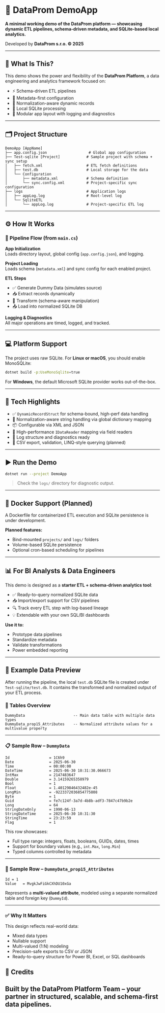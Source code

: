 # 🚀 DataProm DemoApp

**A minimal working demo of the DataProm platform — showcasing dynamic ETL pipelines, schema-driven metadata, and SQLite-based local analytics.**

Developed by **DataProm s.r.o. © 2025**

---

## 🧠 What Is This?

This demo shows the power and flexibility of the **DataProm Platform**, a data engineering and analytics framework focused on:

- ⚡ Schema-driven ETL pipelines  
- 🧩 Metadata-first configuration  
- 🔄 Normalization-aware dynamic records  
- 🧪 Local SQLite processing  
- 🧱 Modular app layout with logging and diagnostics  

---

## 🗂️ Project Structure

```text
DemoApp [AppName]
├── app.config.json                   # Global app configuration
├── Test-sqlite [Project]            # Sample project with schema + sync setup
│   ├── fetch.xml                    # ETL fetch definitions
│   ├── test.db                      # Local storage for the data
│   └── Configuration
│       ├── metadata.xml             # Schema definition
│       └── sync.config.xml          # Project-specific sync configuration
├── logs                             # Application logs
│   ├── appLog.log                   # Root-level log
│   └── SqliteETL
│       └── appLog.log               # Project-specific ETL log
```

---

## ⚙️ How It Works

### 🧵 Pipeline Flow (from `main.cs`)

**App Initialization**  
Loads directory layout, global config (`app.config.json`), and logging.

**Project Loading**  
Loads schema (`metadata.xml`) and sync config for each enabled project.

**ETL Steps**
- ✅ Generate Dummy Data (simulates source)
- 📥 Extract records dynamically
- 🧪 Transform (schema-aware manipulation)
- 📤 Load into normalized SQLite DB

**Logging & Diagnostics**  
All major operations are timed, logged, and tracked.

---

## 💻 Platform Support

The project uses raw SQLite. For **Linux or macOS**, you should enable MonoSQLite:

```bash
dotnet build -p:UseMonoSqlite=true
```

For **Windows**, the default Microsoft SQLite provider works out-of-the-box.

---

## 🧪 Tech Highlights

- ✅ `DynamicRecordStruct` for schema-bound, high-perf data handling  
- 🧠 Normalization-aware string handling via global dictionary mapping  
- 📦 Configurable via XML and JSON  
- 🧩 High-performance `IDataReader` mapping via field readers  
- 🧰 Log structure and diagnostics ready  
- 🧪 CSV export, validation, LINQ-style querying (planned)  

---

## ▶️ Run the Demo

```bash
dotnet run --project DemoApp
```

> Check the `logs/` directory for diagnostic output.

---

## 🐳 Docker Support (Planned)

A Dockerfile for containerized ETL execution and SQLite persistence is under development.

**Planned features:**
- Bind-mounted `projects/` and `logs/` folders  
- Volume-based SQLite persistence  
- Optional cron-based scheduling for pipelines  

---

## 📊 For BI Analysts & Data Engineers

This demo is designed as a **starter ETL + schema-driven analytics tool**:

- ✅ Ready-to-query normalized SQLite data  
- 📥 Import/export support for CSV pipelines  
- 🔍 Track every ETL step with log-based lineage  
- 💡 Extendable with your own SQL/BI dashboards  

**Use it to:**
- Prototype data pipelines  
- Standardize metadata  
- Validate transformations  
- Power embedded reporting  

---

## 📄 Example Data Preview

After running the pipeline, the local `test.db` SQLite file is created under `Test-sqlite/test.db`. It contains the transformed and normalized output of your ETL process.

### 🧾 Tables Overview

```text
DummyData                      -- Main data table with multiple data types
DummyData_prop15_Attributes    -- Normalized attribute values for a multivalue property
```

---

### 📋 Sample Row – `DummyData`

```text
Id                  = 1C6h9
Date                = 2025-06-30
Time                = 00:00:00
DateTime            = 2025-06-30 10:31:30.066673
IntMax              = 2147483647
Double              = 3.14159265358979
Bool                = 1
Float               = 1.40129846432482e-45
LongMin             = -9223372036854775808
Byte                = 1
Guid                = fe7c124f-3a7d-4b8b-adf3-7847c47b9b2e
Long                = 64
StringDateOnly      = 1990-06-13
StringDateTime      = 2025-06-30 10:31:30
StringTime          = 23:23:59
Flag                = 1
```

This row showcases:
- Full type range: integers, floats, booleans, GUIDs, dates, times
- Support for boundary values (e.g., `int.Max`, `long.Min`)
- Typed columns controlled by metadata

---

### 🧩 Sample Row – `DummyData_prop15_Attributes`

```text
Id = 1
Value   = MvgkJwFiGkCXhDU10xGa
```

Represents a **multi-valued attribute**, modeled using a separate normalized table and foreign key (`DummyId`).

---

### ✅ Why It Matters

This design reflects real-world data:
- Mixed data types
- Nullable support
- Multi-valued (1:N) modeling
- Precision-safe exports to CSV or JSON
- Ready-to-query structure for Power BI, Excel, or SQL dashboards

## 📣 Credits

Built by the **DataProm Platform Team** – your partner in **structured, scalable, and schema-first data pipelines**.
---